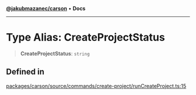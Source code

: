 [**@jakubmazanec/carson**](../README.md) • **Docs**

---

# Type Alias: CreateProjectStatus

> **CreateProjectStatus**: `string`

## Defined in

[packages/carson/source/commands/create-project/runCreateProject.ts:15](https://github.com/jakubmazanec/tools/blob/05074a1dedd887672f015df129961cd35c75acfe/packages/carson/source/commands/create-project/runCreateProject.ts#L15)
